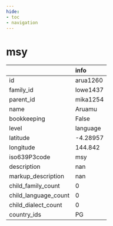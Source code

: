 ```yaml
---
hide:
- toc
- navigation
---
```

# msy
|                      | info     |
|:---------------------|:---------|
| id                   | arua1260 |
| family_id            | lowe1437 |
| parent_id            | mika1254 |
| name                 | Aruamu   |
| bookkeeping          | False    |
| level                | language |
| latitude             | -4.28957 |
| longitude            | 144.842  |
| iso639P3code         | msy      |
| description          | nan      |
| markup_description   | nan      |
| child_family_count   | 0        |
| child_language_count | 0        |
| child_dialect_count  | 0        |
| country_ids          | PG       |